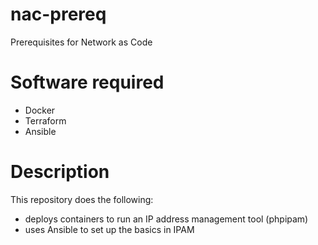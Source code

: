 # nac-prereq
Prerequisites for Network as Code  

# Software required
- Docker
- Terraform
- Ansible

# Description
This repository does the following:
- deploys containers to run an IP address management tool (phpipam)
- uses Ansible to set up the basics in IPAM